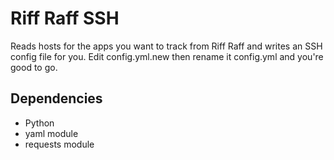 # Riff Raff SSH

Reads hosts for the apps you want to track from Riff Raff and writes an SSH
config file for you. Edit config.yml.new then rename it config.yml and you're
good to go.

## Dependencies

* Python
* yaml module
* requests module




